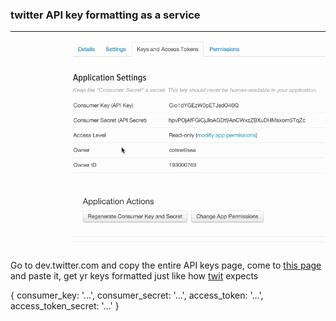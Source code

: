 ### twitter API key formatting as a service
--------------------------------------

![example magic](./json-example.gif)

Go to dev.twitter.com and copy the entire API keys page, 
come to [this page](http://coleww.github.io//) and paste it,
get yr keys formatted just like how [twit](https://github.com/ttezel/twit) expects

{
    consumer_key:         '...', 
    consumer_secret:      '...', 
    access_token:         '...', 
    access_token_secret:  '...'
}